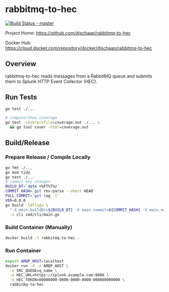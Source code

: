 # rabbitmq-to-hec

[![Build Status - master](https://travis-ci.com/djschaap/rabbitmq-to-hec.svg?branch=master)](https://travis-ci.com/djschaap/rabbitmq-to-hec)

Project Home: https://github.com/djschaap/rabbitmq-to-hec

Docker Hub: https://cloud.docker.com/repository/docker/djschaap/rabbitmq-to-hec

## Overview

rabbitmq-to-hec reads messages from a RabbitMQ queue and submits them to
Splunk HTTP Event Collector (HEC).

## Run Tests

```bash
go test ./...

# compute/show coverage
go test -coverprofile=coverage.out ./... \
  && go tool cover -html=coverage.out
```

## Build/Release

### Prepare Release / Compile Locally

```bash
go fmt ./...
go mod tidy
go test ./...
# commit any changes
BUILD_DT=`date +%FT%T%z`
COMMIT_HASH=`git rev-parse --short HEAD`
FULL_COMMIT=`git log -1`
VER=0.0.0
go build -ldflags \
  "-X main.buildDt=${BUILD_DT} -X main.commit=${COMMIT_HASH} -X main.version=${VER}" \
  -o cli cmd/cli/main.go
```

### Build Container (Manually)

```bash
docker build -t rabbitmq-to-hec .
```

### Run Container

```bash
export AMQP_HOST=localhost
docker run -d -e AMQP_HOST \
  -e SRC_QUEUE=q_name \
  -e HEC_URL=https://splunk.example.com:8088 \
  -e HEC_TOKEN=00000000-0000-0000-0000-000000000000 \
  rabbitmq-to-hec
```
